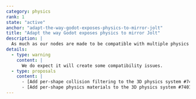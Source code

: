 ```yaml
---
category: physics
rank: 1
state: "active"
anchor: "adapt-the-way-godot-exposes-physics-to-mirror-jolt"
title: "Adapt the way Godot exposes physics to mirror Jolt"
description: |
  As much as our nodes are made to be compatible with multiple physics engines, the existing integration of Jolt (via the [godot-jolt](https://github.com/godot-jolt/godot-jolt) add-on) is not optimal, as there are numerous features that can’t be implemented in Godot due to the current way the system works. In addition to integrating Jolt as the default 3D physics engine, we want to modernize our node bindings in order to fully exploit the new library.
details:
  - type: warning
    content: |
      We do expect it will create some compatibility issues.
  - type: proposals
    content: |
      - [Add per-shape collision filtering to the 3D physics system #7400](https://github.com/godotengine/godot-proposals/issues/7400)
      - [Add per-shape physics materials to the 3D physics system #7401](https://github.com/godotengine/godot-proposals/issues/7401)
---
```

